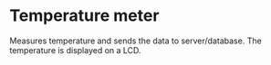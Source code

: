 # Temperature meter

Measures temperature and sends the data to server/database. The temperature is displayed on a LCD.

